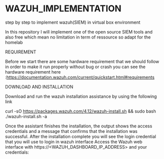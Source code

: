 # WAZUH_IMPLEMENTATION
step by step to implement wazuh(SIEM) in virtual box environment 


In this repository I will implement one of the open source SIEM tools and also free which mean no limitation in term of ressource so adapt for the homelab

REQUIREMENT 

Before we start there are some hardware requirement that we should follow in order to make it run properly without bug or crash 
you can see the hardware requirement here :https://documentation.wazuh.com/current/quickstart.html#requirements

DOWNLOAD AND INSTALLATION

Download and run the wazuh installation assistance by using the following link

curl -sO https://packages.wazuh.com/4.12/wazuh-install.sh && sudo bash ./wazuh-install.sh -a

Once the assistant finishes the installation, the output shows the access credentials and a message that confirms that the installation was successful.
After the installation complete you will see the login credential that you will use to login in wazuh interface
Access the Wazuh web interface with
https://<WAZUH_DASHBOARD_IP_ADDRESS> and your credentials:
